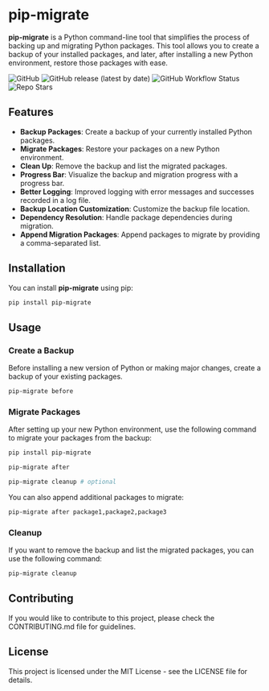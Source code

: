 # pip-migrate

**pip-migrate** is a Python command-line tool that simplifies the process of backing up and migrating Python packages. This tool allows you to create a backup of your installed packages, and later, after installing a new Python environment, restore those packages with ease.

![GitHub](https://img.shields.io/github/license/crushr3sist/pip-migrate)
![GitHub release (latest by date)](https://img.shields.io/github/v/release/crushr3sist/pip-migrate)
![GitHub Workflow Status](https://img.shields.io/github/workflow/status/crushr3sist/pip-migrate/CI)
![Repo Stars](https://img.shields.io/github/stars/crushr3sist/pip-migrate?style=social)

## Features

- **Backup Packages**: Create a backup of your currently installed Python packages.
- **Migrate Packages**: Restore your packages on a new Python environment.
- **Clean Up**: Remove the backup and list the migrated packages.
- **Progress Bar**: Visualize the backup and migration progress with a progress bar.
- **Better Logging**: Improved logging with error messages and successes recorded in a log file.
- **Backup Location Customization**: Customize the backup file location.
- **Dependency Resolution**: Handle package dependencies during migration.
- **Append Migration Packages**: Append packages to migrate by providing a comma-separated list.

## Installation

You can install **pip-migrate** using pip:

```bash
pip install pip-migrate
```

## Usage

### Create a Backup

Before installing a new version of Python or making major changes, create a backup of your existing packages.

```bash
pip-migrate before
```

### Migrate Packages

After setting up your new Python environment, use the following command to migrate your packages from the backup:

```bash
pip install pip-migrate

pip-migrate after

pip-migrate cleanup # optional
```

You can also append additional packages to migrate:

```bash
pip-migrate after package1,package2,package3
```

### Cleanup

If you want to remove the backup and list the migrated packages, you can use the following command:

```bash
pip-migrate cleanup
```

## Contributing

If you would like to contribute to this project, please check the CONTRIBUTING.md file for guidelines.

## License

This project is licensed under the MIT License - see the LICENSE file for details.
